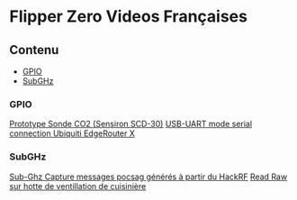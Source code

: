 # Flipper Zero Videos Françaises

## Contenu

* [GPIO](#GPIO)
* [SubGHz](#SubGHz)


### GPIO<a name="GPIO"></a>
<a href="https://www.youtube.com/watch?v=kG5jZiwEDtk">Prototype Sonde CO2 (Sensiron SCD-30)</a>
<a href="https://www.youtube.com/watch?v=WvaENplg1rs">USB-UART mode serial connection Ubiquiti EdgeRouter X</a>


### SubGHz<a name="SubGHz"></a>
<a href="https://www.youtube.com/watch?v=z76LG62hubg">Sub-Ghz Capture messages pocsag générés à partir du HackRF</a>
<a href="https://www.youtube.com/watch?v=qdwTN4iEVFo">Read Raw sur hotte de ventillation de cuisinière</a>
